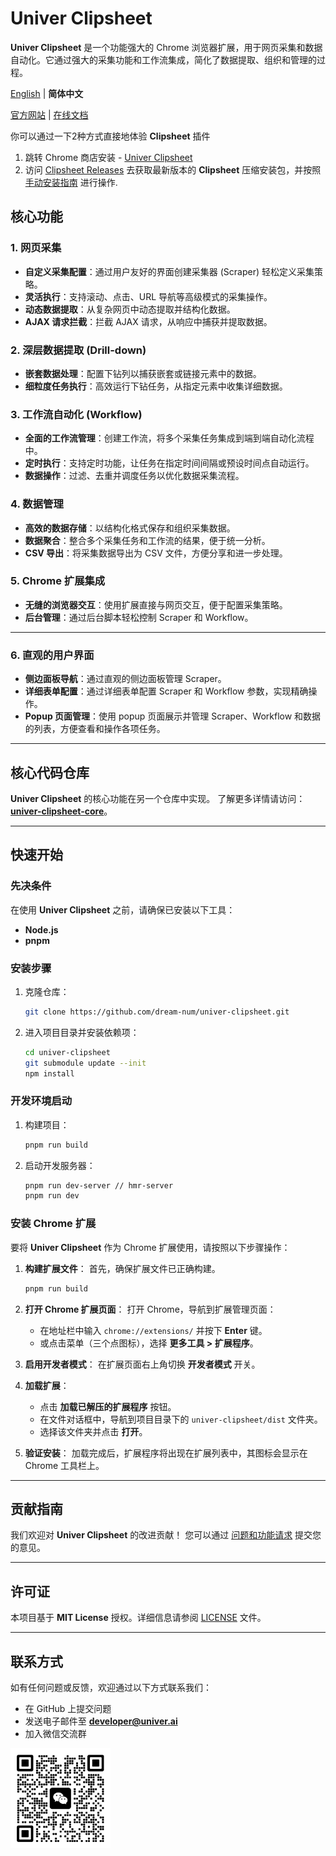 # Univer Clipsheet

**Univer Clipsheet** 是一个功能强大的 Chrome 浏览器扩展，用于网页采集和数据自动化。它通过强大的采集功能和工作流集成，简化了数据提取、组织和管理的过程。

[English](./README.md) | **简体中文**

[官方网站](https://univer.ai/zh-CN/clip-sheet) | [在线文档](https://dream-num.github.io/univer-clipsheet/#/)

你可以通过一下2种方式直接地体验 **Clipsheet** 插件

1. 跳转 Chrome 商店安装 - [Univer Clipsheet](https://chromewebstore.google.com/detail/univer-clipsheet-an-ai-dr/mbcpbomfebacllmjjefeifejbbibbope)
2. 访问 [Clipsheet Releases](https://github.com/dream-num/univer-clipsheet/releases) 去获取最新版本的 **Clipsheet** 压缩安装包，并按照 [手动安装指南](https://dream-num.github.io/univer-clipsheet/#/zh-CN/getting-started) 进行操作.

## 核心功能

### 1. 网页采集

- **自定义采集配置**：通过用户友好的界面创建采集器 (Scraper) 轻松定义采集策略。
- **灵活执行**：支持滚动、点击、URL 导航等高级模式的采集操作。
- **动态数据提取**：从复杂网页中动态提取并结构化数据。
- **AJAX 请求拦截**：拦截 AJAX 请求，从响应中捕获并提取数据。

### 2. 深层数据提取 (Drill-down)

- **嵌套数据处理**：配置下钻列以捕获嵌套或链接元素中的数据。
- **细粒度任务执行**：高效运行下钻任务，从指定元素中收集详细数据。

### 3. 工作流自动化 (Workflow)

- **全面的工作流管理**：创建工作流，将多个采集任务集成到端到端自动化流程中。
- **定时执行**：支持定时功能，让任务在指定时间间隔或预设时间点自动运行。
- **数据操作**：过滤、去重并调度任务以优化数据采集流程。

### 4. 数据管理

- **高效的数据存储**：以结构化格式保存和组织采集数据。
- **数据聚合**：整合多个采集任务和工作流的结果，便于统一分析。
- **CSV 导出**：将采集数据导出为 CSV 文件，方便分享和进一步处理。

### 5. Chrome 扩展集成

- **无缝的浏览器交互**：使用扩展直接与网页交互，便于配置采集策略。
- **后台管理**：通过后台脚本轻松控制 Scraper 和 Workflow。

---

### 6. 直观的用户界面

- **侧边面板导航**：通过直观的侧边面板管理 Scraper。
- **详细表单配置**：通过详细表单配置 Scraper 和 Workflow 参数，实现精确操作。
- **Popup 页面管理**：使用 popup 页面展示并管理 Scraper、Workflow 和数据的列表，方便查看和操作各项任务。

---

## 核心代码仓库

**Univer Clipsheet** 的核心功能在另一个仓库中实现。
了解更多详情请访问：
**[univer-clipsheet-core](https://github.com/dream-num/univer-clipsheet-core)**。

---

## 快速开始

### 先决条件

在使用 **Univer Clipsheet** 之前，请确保已安装以下工具：

- **Node.js**
- **pnpm**

### 安装步骤

1. 克隆仓库：

   ```bash
   git clone https://github.com/dream-num/univer-clipsheet.git
   ```

2. 进入项目目录并安装依赖项：

   ```bash
   cd univer-clipsheet
   git submodule update --init
   npm install
   ```

### 开发环境启动

1. 构建项目：

   ```bash
   pnpm run build
   ```

2. 启动开发服务器：

   ```bash
   pnpm run dev-server // hmr-server
   pnpm run dev
   ```

### 安装 Chrome 扩展

要将 **Univer Clipsheet** 作为 Chrome 扩展使用，请按照以下步骤操作：

1. **构建扩展文件**：
   首先，确保扩展文件已正确构建。

   ```bash
   pnpm run build
   ```

2. **打开 Chrome 扩展页面**：
   打开 Chrome，导航到扩展管理页面：
   - 在地址栏中输入 `chrome://extensions/` 并按下 **Enter** 键。
   - 或点击菜单（三个点图标），选择 **更多工具 > 扩展程序**。

3. **启用开发者模式**：
   在扩展页面右上角切换 **开发者模式** 开关。

4. **加载扩展**：
   - 点击 **加载已解压的扩展程序** 按钮。
   - 在文件对话框中，导航到项目目录下的 `univer-clipsheet/dist` 文件夹。
   - 选择该文件夹并点击 **打开**。

5. **验证安装**：
   加载完成后，扩展程序将出现在扩展列表中，其图标会显示在 Chrome 工具栏上。

---

## 贡献指南

我们欢迎对 **Univer Clipsheet** 的改进贡献！
您可以通过 [问题和功能请求](https://github.com/dream-num/univer-clipsheet/issues?q=sort%3Aupdated-desc+is%3Aissue+is%3Aopen) 提交您的意见。

---

## 许可证

本项目基于 **MIT License** 授权。详细信息请参阅 [LICENSE](./LICENSE) 文件。

---

## 联系方式

如有任何问题或反馈，欢迎通过以下方式联系我们：

- 在 GitHub 上提交问题
- 发送电子邮件至 **[developer@univer.ai](mailto:developer@univer.ai)**
- 加入微信交流群

<img style="width: 160px; height: 160px;" src="./pages/popup/public/qrcode.png" />
